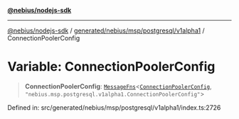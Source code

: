 [**@nebius/nodejs-sdk**](../../../../../../README.md)

---

[@nebius/nodejs-sdk](../../../../../../README.md) / [generated/nebius/msp/postgresql/v1alpha1](../README.md) / ConnectionPoolerConfig

# Variable: ConnectionPoolerConfig

> **ConnectionPoolerConfig**: [`MessageFns`](../../../../../../runtime/protos/core/interfaces/MessageFns.md)\<[`ConnectionPoolerConfig`](../interfaces/ConnectionPoolerConfig.md), `"nebius.msp.postgresql.v1alpha1.ConnectionPoolerConfig"`\>

Defined in: src/generated/nebius/msp/postgresql/v1alpha1/index.ts:2726
